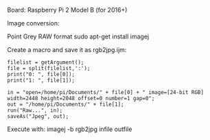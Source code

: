 Board: Raspberry Pi 2 Model B (for 2016+)

Image conversion:

Point Grey RAW format
sudo apt-get install imagej

Create a macro and save it as rgb2jpg.ijm:

```
filelist = getArgument();
file = split(filelist,':');
print("0: ", file[0]);
print("1: ", file[1]);

in = "open=/home/pi/Documents/" + file[0] + " image=[24-bit RGB] width=2448 height=2048 offset=0 number=1 gap=0";
out = "/home/pi/Documents/" + file[1];
run("Raw...", in);
saveAs("Jpeg", out);
```

Execute with:
imagej -b rgb2jpg infile outfile